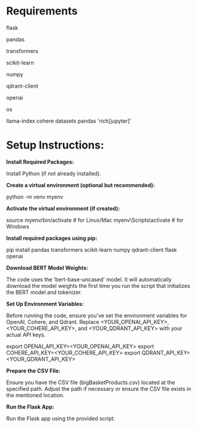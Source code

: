 # Requirements
flask

pandas

transformers

scikit-learn

numpy

qdrant-client

openai

os

llama-index cohere datasets pandas
'rich[jupyter]'

# Setup Instructions:

**Install Required Packages:**

Install Python (if not already installed).

**Create a virtual environment (optional but recommended):**

python -m venv myenv

**Activate the virtual environment (if created):**

source myenv/bin/activate  # for Linux/Mac
myenv\Scripts\activate     # for Windows

**Install required packages using pip:**

pip install pandas transformers scikit-learn numpy qdrant-client flask openai

**Download BERT Model Weights:**

The code uses the 'bert-base-uncased' model. It will automatically download the model weights the first time you run the script that initializes the BERT model and tokenizer.

**Set Up Environment Variables:**

Before running the code, ensure you've set the environment variables for OpenAI, Cohere, and Qdrant. Replace <YOUR_OPENAI_API_KEY>, <YOUR_COHERE_API_KEY>, and <YOUR_QDRANT_API_KEY> with your actual API keys.

export OPENAI_API_KEY=<YOUR_OPENAI_API_KEY>
export COHERE_API_KEY=<YOUR_COHERE_API_KEY>
export QDRANT_API_KEY=<YOUR_QDRANT_API_KEY>

**Prepare the CSV File:**

Ensure you have the CSV file (bigBasketProducts.csv) located at the specified path.
Adjust the path if necessary or ensure the CSV file exists in the mentioned location.

**Run the Flask App:**

Run the Flask app using the provided script.

